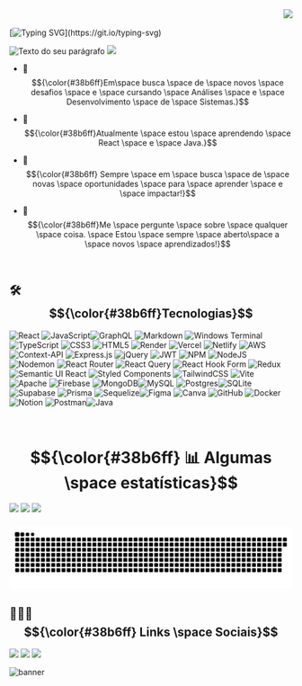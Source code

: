 <div align="right">
<a href="https://github.com/JonasLProgramador/JonasLProgramador/blob/main/README-EN.md"><img src="https://upload.wikimedia.org/wikipedia/en/a/a4/Flag_of_the_United_States.svg" width="50px"></a>
</div>

[![Typing SVG](https://readme-typing-svg.demolab.com?font=Fira+Code&pause=1000&color=36BCF7FF&random=false&width=435&height=35&lines=Eaí!?+Seja+bem+vindo(a)!;Sou+Jonas,+muito+prazer!;)](https://git.io/typing-svg)

![Texto do seu parágrafo](https://github.com/user-attachments/assets/3abd7ae4-3edb-46b6-ba0c-d4ab7f36da96)
[![](https://visitcount.itsvg.in/api?id=JonasLProgramador&icon=7&color=1)](https://visitcount.itsvg.in)
  

- 🔭 $${\color{#38b6ff}Em\space  busca \space de \space novos \space desafios \space   e \space cursando \space Análises \space e \space Desenvolvimento \space de \space Sistemas.}$$ 

- 🌱 $${\color{#38b6ff}Atualmente \space estou \space aprendendo \space  React \space e \space Java.}$$ 

- 🌠 $${\color{#38b6ff} Sempre \space em \space busca \space de \space novas \space oportunidades \space para \space aprender \space e \space impactar!}$$

- 👯 $${\color{#38b6ff}Me \space pergunte \space sobre \space  qualquer \space coisa. \space Estou \space sempre \space aberto\space a \space novos \space aprendizados!}$$
<br>

## 🛠 &nbsp; $${\color{#38b6ff}Tecnologias}$$  
![React](https://img.shields.io/badge/react-%2320232a.svg?style=for-the-badge&logo=react&logoColor=%2361DAFB) ![JavaScript](https://img.shields.io/badge/javascript-%23323330.svg?style=for-the-badge&logo=javascript&logoColor=%23F7DF1E)![GraphQL](https://img.shields.io/badge/-GraphQL-E10098?style=for-the-badge&logo=graphql&logoColor=white) ![Markdown](https://img.shields.io/badge/markdown-%23000000.svg?style=for-the-badge&logo=markdown&logoColor=white) ![Windows Terminal](https://img.shields.io/badge/Windows%20Terminal-%234D4D4D.svg?style=for-the-badge&logo=windows-terminal&logoColor=white) ![TypeScript](https://img.shields.io/badge/typescript-%23007ACC.svg?style=for-the-badge&logo=typescript&logoColor=white) ![CSS3](https://img.shields.io/badge/css3-%231572B6.svg?style=for-the-badge&logo=css3&logoColor=white) ![HTML5](https://img.shields.io/badge/html5-%23E34F26.svg?style=for-the-badge&logo=html5&logoColor=white) ![Render](https://img.shields.io/badge/Render-%46E3B7.svg?style=for-the-badge&logo=render&logoColor=white) ![Vercel](https://img.shields.io/badge/vercel-%23000000.svg?style=for-the-badge&logo=vercel&logoColor=white) ![Netlify](https://img.shields.io/badge/netlify-%23000000.svg?style=for-the-badge&logo=netlify&logoColor=#00C7B7) ![AWS](https://img.shields.io/badge/AWS-%23FF9900.svg?style=for-the-badge&logo=amazon-aws&logoColor=white) ![Context-API](https://img.shields.io/badge/Context--Api-000000?style=for-the-badge&logo=react) ![Express.js](https://img.shields.io/badge/express.js-%23404d59.svg?style=for-the-badge&logo=express&logoColor=%2361DAFB) ![jQuery](https://img.shields.io/badge/jquery-%230769AD.svg?style=for-the-badge&logo=jquery&logoColor=white) ![JWT](https://img.shields.io/badge/JWT-black?style=for-the-badge&logo=JSON%20web%20tokens) ![NPM](https://img.shields.io/badge/NPM-%23CB3837.svg?style=for-the-badge&logo=npm&logoColor=white) ![NodeJS](https://img.shields.io/badge/node.js-6DA55F?style=for-the-badge&logo=node.js&logoColor=white) ![Nodemon](https://img.shields.io/badge/NODEMON-%23323330.svg?style=for-the-badge&logo=nodemon&logoColor=%BBDEAD)  ![React Router](https://img.shields.io/badge/React_Router-CA4245?style=for-the-badge&logo=react-router&logoColor=white) ![React Query](https://img.shields.io/badge/-React%20Query-FF4154?style=for-the-badge&logo=react%20query&logoColor=white) ![React Hook Form](https://img.shields.io/badge/React%20Hook%20Form-%23EC5990.svg?style=for-the-badge&logo=reacthookform&logoColor=white) ![Redux](https://img.shields.io/badge/redux-%23593d88.svg?style=for-the-badge&logo=redux&logoColor=white) ![Semantic UI React](https://img.shields.io/badge/Semantic%20UI%20React-%2335BDB2.svg?style=for-the-badge&logo=SemanticUIReact&logoColor=white) ![Styled Components](https://img.shields.io/badge/styled--components-DB7093?style=for-the-badge&logo=styled-components&logoColor=white) ![TailwindCSS](https://img.shields.io/badge/tailwindcss-%2338B2AC.svg?style=for-the-badge&logo=tailwind-css&logoColor=white) ![Vite](https://img.shields.io/badge/vite-%23646CFF.svg?style=for-the-badge&logo=vite&logoColor=white) ![Apache](https://img.shields.io/badge/apache-%23D42029.svg?style=for-the-badge&logo=apache&logoColor=white) ![Firebase](https://img.shields.io/badge/firebase-a08021?style=for-the-badge&logo=firebase&logoColor=ffcd34) ![MongoDB](https://img.shields.io/badge/MongoDB-%234ea94b.svg?style=for-the-badge&logo=mongodb&logoColor=white)![MySQL](https://img.shields.io/badge/mysql-4479A1.svg?style=for-the-badge&logo=mysql&logoColor=white) ![Postgres](https://img.shields.io/badge/postgres-%23316192.svg?style=for-the-badge&logo=postgresql&logoColor=white)![SQLite](https://img.shields.io/badge/sqlite-%2307405e.svg?style=for-the-badge&logo=sqlite&logoColor=white) ![Supabase](https://img.shields.io/badge/Supabase-3ECF8E?style=for-the-badge&logo=supabase&logoColor=white) ![Prisma](https://img.shields.io/badge/Prisma-3982CE?style=for-the-badge&logo=Prisma&logoColor=white) ![Sequelize](https://img.shields.io/badge/Sequelize-52B0E7?style=for-the-badge&logo=Sequelize&logoColor=white)![Figma](https://img.shields.io/badge/figma-%23F24E1E.svg?style=for-the-badge&logo=figma&logoColor=white) ![Canva](https://img.shields.io/badge/Canva-%2300C4CC.svg?style=for-the-badge&logo=Canva&logoColor=white) ![GitHub](https://img.shields.io/badge/github-%23121011.svg?style=for-the-badge&logo=github&logoColor=white) ![Docker](https://img.shields.io/badge/docker-%230db7ed.svg?style=for-the-badge&logo=docker&logoColor=white) ![Notion](https://img.shields.io/badge/Notion-%23000000.svg?style=for-the-badge&logo=notion&logoColor=white) ![Postman](https://img.shields.io/badge/Postman-FF6C37?style=for-the-badge&logo=postman&logoColor=white)![Java](https://img.shields.io/badge/java-%23ED8B00.svg?style=for-the-badge&logo=openjdk&logoColor=white)

<br>

# $${\color{#38b6ff} 📊 Algumas \space estatísticas}$$  
![](https://github-readme-stats.vercel.app/api?username=JonasLProgramador&theme=shadow_blue&hide_border=false&include_all_commits=true&count_private=true&card_width=200)
![](https://github-readme-streak-stats.herokuapp.com/?user=JonasLProgramador&theme=shadow_blue&hide_border=false&card_width=200)
![](https://github-readme-stats.vercel.app/api/top-langs/?username=JonasLProgramador&theme=shadow_blue&hide_border=false&include_all_commits=true&count_private=true&layout=compact&card_width=725)


###

<picture>
  <source media="(prefers-color-scheme: dark)" srcset="https://github.com/JonasLProgramador/JonasLProgramador/blob/output/github-contribution-grid-snake.svg" />
  <source media="(prefers-color-scheme: light)" srcset="https://github.com/JonasLProgramador/JonasLProgramador/blob/output/github-contribution-grid-snake.svg" />
  <img alt="github-snake" src="https://github.com/JonasLProgramador/JonasLProgramador/blob/output/github-contribution-grid-snake.svg" />
</picture>


###

## 👨🏽‍🦲 &nbsp; $${\color{#38b6ff} Links \space Sociais}$$

<div> 
  <a href="https://www.instagram.com/jonas_dev__/" target="_blank"><img src="https://img.shields.io/badge/-Instagram-%231877F2?style=for-the-badge&logo=instagram&logoColor=white" target="_blank"></a>
  <a href="mailto:jonas.programador01@gmail.com"><img src="https://img.shields.io/badge/-Gmail-%231877F2?style=for-the-badge&logo=gmail&logoColor=white" target="_blank"></a>
  <a href="https://www.instagram.com/jonas_dev__/" target="_blank"><img src="https://img.shields.io/badge/-LinkedIn-%231877F2?style=for-the-badge&logo=linkedin&logoColor=white" target="_blank"></a> 
</div>

![banner](https://github.com/user-attachments/assets/417e026a-4952-4888-a553-8c2ec8885a20)

